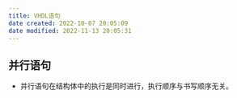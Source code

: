 ```yaml
---
title: VHDL语句
date created: 2022-10-07 20:05:09
date modified: 2022-11-13 20:05:31
---
```


## 并行语句

- 并行语句在结构体中的执行是同时进行，执行顺序与书写顺序无关。
